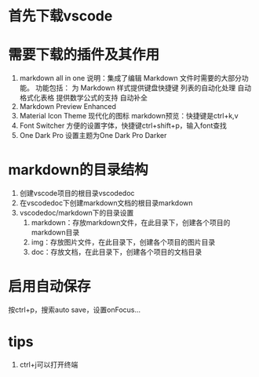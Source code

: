 # 首先下载vscode
# 需要下载的插件及其作用
1. markdown all in one
说明：集成了编辑 Markdown 文件时需要的大部分功能。
功能包括：
为 Markdown 样式提供键盘快捷键
列表的自动化处理
自动格式化表格
提供数学公式的支持
自动补全
2. Markdown Preview Enhanced
3. Material Icon Theme
现代化的图标
markdown预览：快捷键是ctrl+k,v
4. Font Switcher
方便的设置字体，快捷键ctrl+shift+p，输入font查找
5. One Dark Pro
设置主题为One Dark Pro Darker
# markdown的目录结构
1. 创建vscode项目的根目录vscodedoc
2. 在vscodedoc下创建markdown文档的根目录markdown
3. vscodedoc/markdown下的目录设置
   1. markdown：存放markdown文件，在此目录下，创建各个项目的markdown目录
   2. img：存放图片文件，在此目录下，创建各个项目的图片目录
   3. doc：存放文档，在此目录下，创建各个项目的文档目录
# 启用自动保存
按ctrl+p，搜索auto save，设置onFocus...
# tips
1. ctrl+j可以打开终端